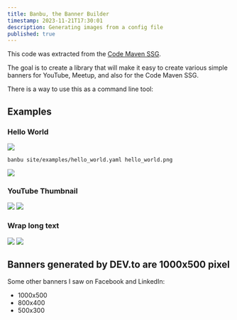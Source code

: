 ```yaml
---
title: Banbu, the Banner Builder
timestamp: 2023-11-21T17:30:01
description: Generating images from a config file
published: true
---
```


This code was extracted from the [Code Maven SSG](https://ssg.code-maven.com/).

The goal is to create a library that will make it easy to create various simple banners for YouTube, Meetup, and also for the Code Maven SSG.

There is a way to use this as a command line tool:

## Examples

### Hello World

![](examples/hello_world.yaml)

```banbu site/examples/hello_world.yaml hello_world.png```

![](examples/hello_world.png)


### YouTube Thumbnail

![](examples/youtube_thumbnail_text_background.yaml)
![](examples/youtube_thumbnail_text_background.png)


### Wrap long text

![](examples/wrap_text.yaml)
![](examples/wrap_text.png)

## Banners generated by DEV.to are 1000x500 pixel


Some other banners I saw on Facebook and LinkedIn:

* 1000x500
* 800x400
* 500x300
